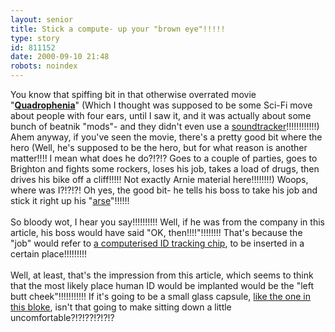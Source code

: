 ```yaml
---
layout: senior
title: Stick a compute- up your "brown eye"!!!!!
type: story
id: 811152
date: 2000-09-10 21:48
robots: noindex
---
```

You know that spiffing bit in that otherwise overrated movie "<a href="http://www.chisp.net/~bwood/quadro/"><b>Quadrophenia</b></a>" (Which I thought was supposed to be some Sci-Fi move about people with four ears, until I saw it, and it was actually about some bunch of beatnik "mods"- and they didn't even use a <a href="http://www.maz-sound.com/trackers_without_frames.html">soundtracker</a>!!!!!!!!!!!!) Ahem anyway, if you've seen the movie, there's a pretty good bit where the hero (Well, he's supposed to be the hero, but for what reason is another matter!!!! I mean what does he do?!?!? Goes to a couple of parties, goes to Brighton and fights some rockers, loses his job, takes a load of drugs, then drives his bike off a cliff!!!!! Not exactly Arnie material here!!!!!!!!) Woops, where was I?!?!?! Oh yes, the good bit- he tells his boss to take his job and stick it right up his "<a href="http://chooser.mp3.com/cgi-bin/play/play.cgi/AAICQgb7BADABG5vcm1QBAAAAFICpQAAUQEAAABDQZCaOcVaeybI9IOrtCNmTg7krVY-/were_gonna_need_a_bigger_t.m3u">arse</a>"!!!!!! <br/><br/>So bloody wot, I hear you say!!!!!!!!!! Well, if he was from the company in this article, his boss would have said "OK, then!!!!"!!!!!!!! That's because the "job" would refer to <a href="http://www.salon.com/tech/feature/2000/09/07/chips/print.html">a computerised ID tracking chip</a>, to be inserted in a certain place!!!!!!!!!<br/><br/>Well, at least, that's the impression from this article, which seems to think that the most likely place human ID would be implanted would be the "left butt cheek"!!!!!!!!!!! If it's going to be a small glass capsule, <a href="http://www.salon.com/tech/feature/1999/10/20/cyborg/print.html">like the one in this bloke</a>, isn't that going to make sitting down a little uncomfortable?!?!??!?!?!?
